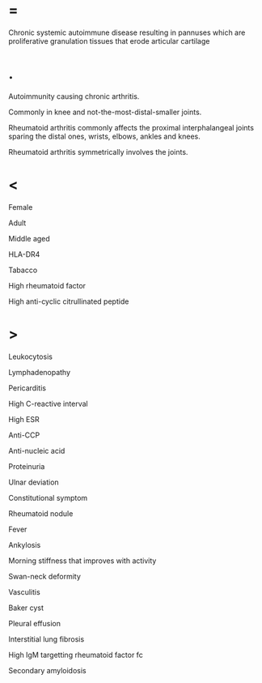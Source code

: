 # =

Chronic systemic autoimmune disease resulting in pannuses which are proliferative granulation tissues that erode articular cartilage

# .

Autoimmunity causing chronic arthritis.

Commonly in knee and not-the-most-distal-smaller joints.

Rheumatoid arthritis commonly affects the proximal interphalangeal joints sparing the distal ones, wrists, elbows, ankles and knees.

Rheumatoid arthritis symmetrically involves the joints.

# <

Female

Adult

Middle aged

HLA-DR4

Tabacco

High rheumatoid factor

High anti-cyclic citrullinated peptide

# >

Leukocytosis

Lymphadenopathy

Pericarditis

High C-reactive interval

High ESR

Anti-CCP

Anti-nucleic acid

Proteinuria

Ulnar deviation

Constitutional symptom

Rheumatoid nodule

Fever

Ankylosis

Morning stiffness that improves with activity

Swan-neck deformity

Vasculitis

Baker cyst

Pleural effusion

Interstitial lung fibrosis

High IgM targetting rheumatoid factor fc

Secondary amyloidosis
